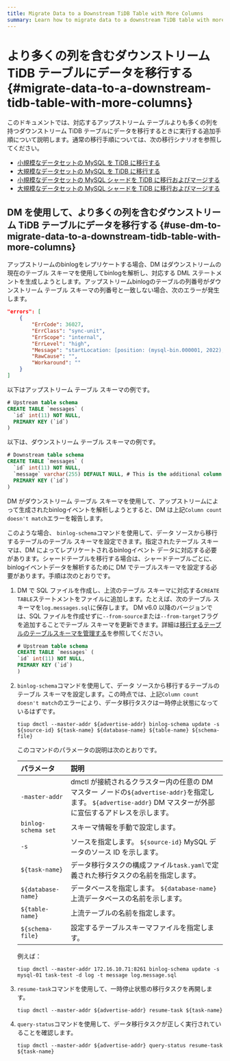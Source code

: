 ```yaml
---
title: Migrate Data to a Downstream TiDB Table with More Columns
summary: Learn how to migrate data to a downstream TiDB table with more columns than the corresponding upstream table.
---
```


# より多くの列を含むダウンストリーム TiDB テーブルにデータを移行する {#migrate-data-to-a-downstream-tidb-table-with-more-columns}

このドキュメントでは、対応するアップストリーム テーブルよりも多くの列を持つダウンストリーム TiDB テーブルにデータを移行するときに実行する追加手順について説明します。通常の移行手順については、次の移行シナリオを参照してください。

-   [小規模なデータセットの MySQL を TiDB に移行する](/migrate-small-mysql-to-tidb.md)
-   [大規模なデータセットの MySQL を TiDB に移行する](/migrate-large-mysql-to-tidb.md)
-   [小規模なデータセットの MySQL シャードを TiDB に移行およびマージする](/migrate-small-mysql-shards-to-tidb.md)
-   [大規模なデータセットの MySQL シャードを TiDB に移行およびマージする](/migrate-large-mysql-shards-to-tidb.md)

## DM を使用して、より多くの列を含むダウンストリーム TiDB テーブルにデータを移行する {#use-dm-to-migrate-data-to-a-downstream-tidb-table-with-more-columns}

アップストリームのbinlogをレプリケートする場合、DM はダウンストリームの現在のテーブル スキーマを使用してbinlogを解析し、対応する DML ステートメントを生成しようとします。アップストリームbinlogのテーブルの列番号がダウンストリーム テーブル スキーマの列番号と一致しない場合、次のエラーが発生します。

```json
"errors": [
    {
        "ErrCode": 36027,
        "ErrClass": "sync-unit",
        "ErrScope": "internal",
        "ErrLevel": "high",
        "Message": "startLocation: [position: (mysql-bin.000001, 2022), gtid-set:09bec856-ba95-11ea-850a-58f2b4af5188:1-9 ], endLocation: [ position: (mysql-bin.000001, 2022), gtid-set: 09bec856-ba95-11ea-850a-58f2b4af5188:1-9]: gen insert sqls failed, schema: log, table: messages: Column count doesn't match value count: 3 (columns) vs 2 (values)",
        "RawCause": "",
        "Workaround": ""
    }
]
```

以下はアップストリーム テーブル スキーマの例です。

```sql
# Upstream table schema
CREATE TABLE `messages` (
  `id` int(11) NOT NULL,
  PRIMARY KEY (`id`)
)
```

以下は、ダウンストリーム テーブル スキーマの例です。

```sql
# Downstream table schema
CREATE TABLE `messages` (
  `id` int(11) NOT NULL,
  `message` varchar(255) DEFAULT NULL, # This is the additional column that only exists in the downstream table.
  PRIMARY KEY (`id`)
)
```

DM がダウンストリーム テーブル スキーマを使用して、アップストリームによって生成されたbinlogイベントを解析しようとすると、DM は上記`Column count doesn't match`エラーを報告します。

このような場合、 `binlog-schema`コマンドを使用して、データ ソースから移行するテーブルのテーブル スキーマを設定できます。指定されたテーブル スキーマは、DM によってレプリケートされるbinlogイベント データに対応する必要があります。シャードテーブルを移行する場合は、シャードテーブルごとに、binlogイベントデータを解析するために DM でテーブルスキーマを設定する必要があります。手順は次のとおりです。

1.  DM で SQL ファイルを作成し、上流のテーブル スキーマに対応する`CREATE TABLE`ステートメントをファイルに追加します。たとえば、次のテーブル スキーマを`log.messages.sql`に保存します。 DM v6.0 以降のバージョンでは、SQL ファイルを作成せずに`--from-source`または`--from-target`フラグを追加することでテーブル スキーマを更新できます。詳細は[移行するテーブルのテーブルスキーマを管理する](/dm/dm-manage-schema.md)を参照してください。

    ```sql
    # Upstream table schema
    CREATE TABLE `messages` (
    `id` int(11) NOT NULL,
    PRIMARY KEY (`id`)
    )
    ```

2.  `binlog-schema`コマンドを使用して、データ ソースから移行するテーブルのテーブル スキーマを設定します。この時点では、上記`Column count doesn't match`のエラーにより、データ移行タスクは一時停止状態になっているはずです。

    
    ```
    tiup dmctl --master-addr ${advertise-addr} binlog-schema update -s ${source-id} ${task-name} ${database-name} ${table-name} ${schema-file}
    ```

    このコマンドのパラメータの説明は次のとおりです。

    | パラメータ               | 説明                                                                                                          |
    | :------------------ | :---------------------------------------------------------------------------------------------------------- |
    | `-master-addr`      | dmctl が接続されるクラスター内の任意の DM マスター ノードの`${advertise-addr}`を指定します。 `${advertise-addr}` DM マスターが外部に宣伝するアドレスを示します。 |
    | `binlog-schema set` | スキーマ情報を手動で設定します。                                                                                            |
    | `-s`                | ソースを指定します。 `${source-id}` MySQL データのソース ID を示します。                                                           |
    | `${task-name}`      | データ移行タスクの構成ファイル`task.yaml`で定義された移行タスクの名前を指定します。                                                             |
    | `${database-name}`  | データベースを指定します。 `${database-name}`上流データベースの名前を示します。                                                           |
    | `${table-name}`     | 上流テーブルの名前を指定します。                                                                                            |
    | `${schema-file}`    | 設定するテーブルスキーマファイルを指定します。                                                                                     |

    例えば：

    
    ```
    tiup dmctl --master-addr 172.16.10.71:8261 binlog-schema update -s mysql-01 task-test -d log -t message log.message.sql
    ```

3.  `resume-task`コマンドを使用して、一時停止状態の移行タスクを再開します。

    
    ```
    tiup dmctl --master-addr ${advertise-addr} resume-task ${task-name}
    ```

4.  `query-status`コマンドを使用して、データ移行タスクが正しく実行されていることを確認します。

    
    ```
    tiup dmctl --master-addr ${advertise-addr} query-status resume-task ${task-name}
    ```
